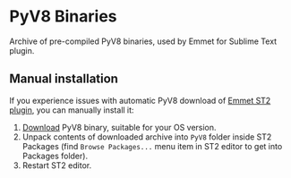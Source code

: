 PyV8 Binaries
=============

Archive of pre-compiled PyV8 binaries, used by Emmet for Sublime Text plugin.

## Manual installation

If you experience issues with automatic PyV8 download of [Emmet ST2 plugin](https://github.com/sergeche/emmet-sublime), you can manually install it:

1. [Download](https://github.com/emmetio/pyv8-binaries/downloads) PyV8 binary, suitable for your OS version.
2. Unpack contents of downloaded archive into `PyV8` folder inside ST2 Packages (find `Browse Packages...` menu item in ST2 editor to get into Packages folder).
3. Restart ST2 editor.
